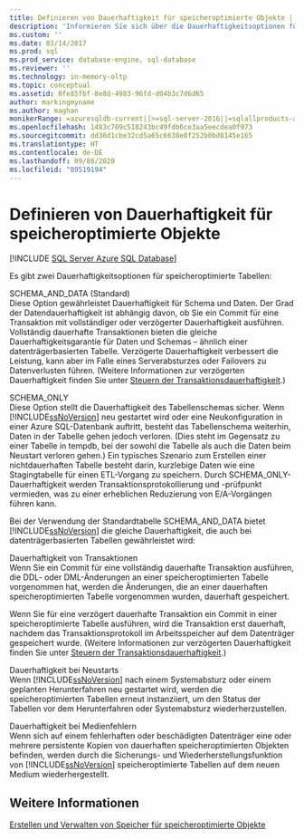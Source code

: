 ```yaml
---
title: Definieren von Dauerhaftigkeit für speicheroptimierte Objekte | Microsoft-Dokumentation
description: 'Informieren Sie sich über die Dauerhaftigkeitsoptionen für speicheroptimierte Tabellen in SQL Server: die Standardoptionen SCHEMA_AND_DATA und SCHEMA_ONLY.'
ms.custom: ''
ms.date: 03/14/2017
ms.prod: sql
ms.prod_service: database-engine, sql-database
ms.reviewer: ''
ms.technology: in-memory-oltp
ms.topic: conceptual
ms.assetid: 0fe85fbf-8e8d-4983-96fd-d04b3c7d6d65
author: markingmyname
ms.author: maghan
monikerRange: =azuresqldb-current||>=sql-server-2016||=sqlallproducts-allversions||>=sql-server-linux-2017||=azuresqldb-mi-current
ms.openlocfilehash: 1483c709c518243bc49fdb6ce3aa5eecdea0f973
ms.sourcegitcommit: dd36d1cbe32cd5a65c6638e8f252b0bd8145e165
ms.translationtype: HT
ms.contentlocale: de-DE
ms.lasthandoff: 09/08/2020
ms.locfileid: "89519194"
---
```

# <a name="defining-durability-for-memory-optimized-objects"></a>Definieren von Dauerhaftigkeit für speicheroptimierte Objekte
[!INCLUDE [SQL Server Azure SQL Database](../../includes/applies-to-version/sql-asdb.md)]

  Es gibt zwei Dauerhaftigkeitsoptionen für speicheroptimierte Tabellen:  
  
 SCHEMA_AND_DATA (Standard)  
 Diese Option gewährleistet Dauerhaftigkeit für Schema und Daten. Der Grad der Datendauerhaftigkeit ist abhängig davon, ob Sie ein Commit für eine Transaktion mit vollständiger oder verzögerter Dauerhaftigkeit ausführen. Vollständig dauerhafte Transaktionen bieten die gleiche Dauerhaftigkeitsgarantie für Daten und Schemas – ähnlich einer datenträgerbasierten Tabelle. Verzögerte Dauerhaftigkeit verbessert die Leistung, kann aber im Falle eines Serverabsturzes oder Failovers zu Datenverlusten führen. (Weitere Informationen zur verzögerten Dauerhaftigkeit finden Sie unter [Steuern der Transaktionsdauerhaftigkeit](../../relational-databases/logs/control-transaction-durability.md).)  
  
 SCHEMA_ONLY  
 Diese Option stellt die Dauerhaftigkeit des Tabellenschemas sicher. Wenn [!INCLUDE[ssNoVersion](../../includes/ssnoversion-md.md)] neu gestartet wird oder eine Neukonfiguration in einer Azure SQL-Datenbank auftritt, besteht das Tabellenschema weiterhin, Daten in der Tabelle gehen jedoch verloren. (Dies steht im Gegensatz zu einer Tabelle in tempdb, bei der sowohl die Tabelle als auch die Daten beim Neustart verloren gehen.) Ein typisches Szenario zum Erstellen einer nichtdauerhaften Tabelle besteht darin, kurzlebige Daten wie eine Stagingtabelle für einen ETL-Vorgang zu speichern. Durch SCHEMA_ONLY-Dauerhaftigkeit werden Transaktionsprotokollierung und -prüfpunkt vermieden, was zu einer erheblichen Reduzierung von E/A-Vorgängen führen kann.  
  
 Bei der Verwendung der Standardtabelle SCHEMA_AND_DATA bietet [!INCLUDE[ssNoVersion](../../includes/ssnoversion-md.md)] die gleiche Dauerhaftigkeit, die auch bei datenträgerbasierten Tabellen gewährleistet wird:  
  
 Dauerhaftigkeit von Transaktionen  
 Wenn Sie ein Commit für eine vollständig dauerhafte Transaktion ausführen, die DDL- oder DML-Änderungen an einer speicheroptimierten Tabelle vorgenommen hat, werden die Änderungen, die an einer dauerhaften speicheroptimierten Tabelle vorgenommen wurden, dauerhaft gespeichert.  
  
 Wenn Sie für eine verzögert dauerhafte Transaktion ein Commit in einer speicheroptimierte Tabelle ausführen, wird die Transaktion erst dauerhaft, nachdem das Transaktionsprotokoll im Arbeitsspeicher auf dem Datenträger gespeichert wurde. (Weitere Informationen zur verzögerten Dauerhaftigkeit finden Sie unter [Steuern der Transaktionsdauerhaftigkeit](../../relational-databases/logs/control-transaction-durability.md).)  
  
 Dauerhaftigkeit bei Neustarts  
 Wenn [!INCLUDE[ssNoVersion](../../includes/ssnoversion-md.md)] nach einem Systemabsturz oder einem geplanten Herunterfahren neu gestartet wird, werden die speicheroptimierten Tabellen erneut instanziiert, um den Status der Tabellen vor dem Herunterfahren oder Systemabsturz wiederherzustellen.  
  
 Dauerhaftigkeit bei Medienfehlern  
 Wenn sich auf einem fehlerhaften oder beschädigten Datenträger eine oder mehrere persistente Kopien von dauerhaften speicheroptimierten Objekten befinden, werden durch die Sicherungs- und Wiederherstellungsfunktion von [!INCLUDE[ssNoVersion](../../includes/ssnoversion-md.md)] speicheroptimierte Tabellen auf dem neuen Medium wiederhergestellt.  
  
## <a name="see-also"></a>Weitere Informationen  
 [Erstellen und Verwalten von Speicher für speicheroptimierte Objekte](../../relational-databases/in-memory-oltp/creating-and-managing-storage-for-memory-optimized-objects.md)  
  
  
